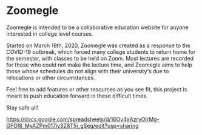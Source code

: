 # Zoomegle

Zoomegle is intended to be a collaborative education website for anyone interested in college level courses.

Started on March 18th, 2020, Zoomegle was created as a response to the COVID-19 outbreak, which forced many college students to return
home for the semester, with classes to be held on Zoom. Most lectures are recorded for those who could not make the lecture time, and 
Zoomegle aims to help those whose schedules do not align with their university's due to relocations or other circumstances.

Feel free to add features or other resources as you see fit, this project is meant to push education forward in these difficult times.

Stay safe all!


https://docs.google.com/spreadsheets/d/16Ov4xAzryOIrMg-GFOI8_MyAZPm017iy3Z8T5i_gSeg/edit?usp=sharing
